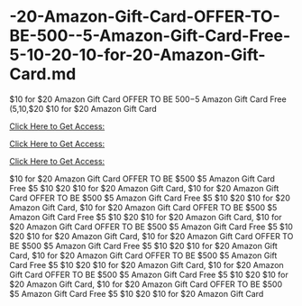 # -20-Amazon-Gift-Card-OFFER-TO-BE-500--5-Amazon-Gift-Card-Free-5-10-20-10-for-20-Amazon-Gift-Card.md

$10 for $20 Amazon Gift Card OFFER TO BE $500-$5 Amazon Gift Card Free ($5,$10,$20 $10 for $20 Amazon Gift Card

[Click Here to Get Access:](https://offer-hub.sannir.xyz/amazon)

[Click Here to Get Access:](https://offer-hub.sannir.xyz/amazon)

[Click Here to Get Access:](https://offer-hub.sannir.xyz/amazon)

$10 for $20 Amazon Gift Card OFFER TO BE $500 $5 Amazon Gift Card Free $5 $10 $20 $10 for $20 Amazon Gift Card, $10 for $20 Amazon Gift Card OFFER TO BE $500 $5 Amazon Gift Card Free $5 $10 $20 $10 for $20 Amazon Gift Card, $10 for $20 Amazon Gift Card OFFER TO BE $500 $5 Amazon Gift Card Free $5 $10 $20 $10 for $20 Amazon Gift Card, $10 for $20 Amazon Gift Card OFFER TO BE $500 $5 Amazon Gift Card Free $5 $10 $20 $10 for $20 Amazon Gift Card, $10 for $20 Amazon Gift Card OFFER TO BE $500 $5 Amazon Gift Card Free $5 $10 $20 $10 for $20 Amazon Gift Card, $10 for $20 Amazon Gift Card OFFER TO BE $500 $5 Amazon Gift Card Free $5 $10 $20 $10 for $20 Amazon Gift Card, $10 for $20 Amazon Gift Card OFFER TO BE $500 $5 Amazon Gift Card Free $5 $10 $20 $10 for $20 Amazon Gift Card, $10 for $20 Amazon Gift Card OFFER TO BE $500 $5 Amazon Gift Card Free $5 $10 $20 $10 for $20 Amazon Gift Card
